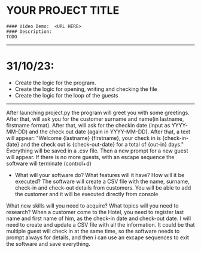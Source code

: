 # YOUR PROJECT TITLE

    #### Video Demo:  <URL HERE>
    #### Description:
    TODO

---

# 31/10/23:

- Create the logic for the program.
- Create the logic for opening, writing and checking the file
- Create the logic for the loop of the guests

---

After launching project.py the program will greet you with some greetings.
After that, will ask you for the customer surname and name(in lastname, firstname format).
After that, will ask for the checkin date (input as YYYY-MM-DD) and the check out date (again in YYYY-MM-DD).
After that, a text will appear:
"Welcome {lastname} {firstname}, your check in is {check-in-date} and the check out is {check-out-date} for a total of {out-in} days."
Everything will be saved in a .csv file.
Then a new prompt for a new guest will appear.
If there is no more guests, with an escape sequence the software will terminate (control+d)

- What will your software do? What features will it have? How will it be executed?
  The software will create a CSV file with the name, surname, check-in and check-out details from customers. You will be able to add the customer and it will be executed directly from console

What new skills will you need to acquire? What topics will you need to research?
When a customer come to the Hotel, you need to register last name and first name of him, as the check-in date and check-out date. I will need to create and update a CSV file with all the information.
It could be that multiple guest will check in at the same time, so the software needs to prompt always for details, and then i can use an excape sequences to exit the software and save everything.
